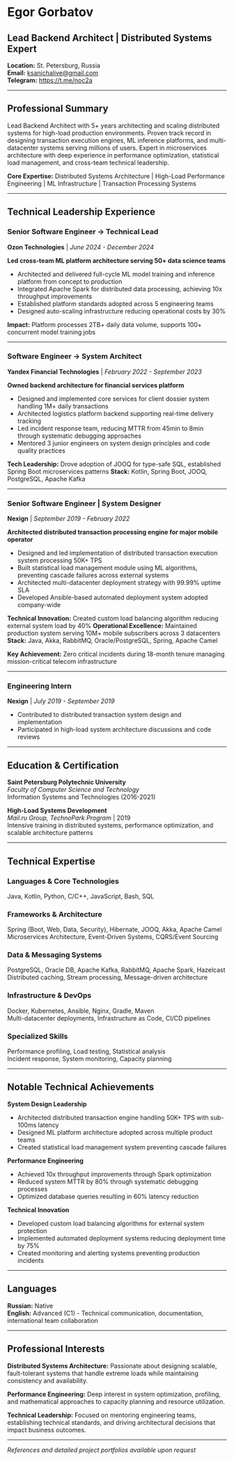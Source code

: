 # Egor Gorbatov
## Lead Backend Architect | Distributed Systems Expert

**Location:** St. Petersburg, Russia  
**Email:** ksanichalive@gmail.com  
**Telegram:** https://t.me/noc2a

---

## Professional Summary

Lead Backend Architect with 5+ years architecting and scaling distributed systems for high-load production environments. Proven track record in designing transaction execution engines, ML inference platforms, and multi-datacenter systems serving millions of users. Expert in microservices architecture with deep experience in performance optimization, statistical load management, and cross-team technical leadership.

**Core Expertise:** Distributed Systems Architecture | High-Load Performance Engineering | ML Infrastructure | Transaction Processing Systems

---

## Technical Leadership Experience

### Senior Software Engineer → Technical Lead
**Ozon Technologies** | *June 2024 - December 2024*

**Led cross-team ML platform architecture serving 50+ data science teams**
- Architected and delivered full-cycle ML model training and inference platform from concept to production
- Integrated Apache Spark for distributed data processing, achieving 10x throughput improvements
- Established platform standards adopted across 5 engineering teams
- Designed auto-scaling infrastructure reducing operational costs by 30%

**Impact:** Platform processes 2TB+ daily data volume, supports 100+ concurrent model training jobs

---

### Software Engineer → System Architect
**Yandex Financial Technologies** | *February 2022 - September 2023*

**Owned backend architecture for financial services platform**
- Designed and implemented core services for client dossier system handling 1M+ daily transactions
- Architected logistics platform backend supporting real-time delivery tracking
- Led incident response team, reducing MTTR from 45min to 8min through systematic debugging approaches
- Mentored 3 junior engineers on system design principles and code quality practices

**Tech Leadership:** Drove adoption of JOOQ for type-safe SQL, established Spring Boot microservices patterns
**Stack:** Kotlin, Spring Boot, JOOQ, PostgreSQL, Apache Kafka

---

### Senior Software Engineer | System Designer
**Nexign** | *September 2019 - February 2022*

**Architected distributed transaction processing engine for major mobile operator**
- Designed and led implementation of distributed transaction execution system processing 50K+ TPS
- Built statistical load management module using ML algorithms, preventing cascade failures across external systems
- Architected multi-datacenter deployment strategy with 99.99% uptime SLA
- Developed Ansible-based automated deployment system adopted company-wide

**Technical Innovation:** Created custom load balancing algorithm reducing external system load by 40%
**Operational Excellence:** Maintained production system serving 10M+ mobile subscribers across 3 datacenters
**Stack:** Java, Akka, RabbitMQ, Oracle/PostgreSQL, Spring, Apache Camel

**Key Achievement:** Zero critical incidents during 18-month tenure managing mission-critical telecom infrastructure

---

### Engineering Intern
**Nexign** | *July 2019 - September 2019*

- Contributed to distributed transaction system design and implementation
- Participated in high-load system architecture discussions and code reviews

---

## Education & Certification

**Saint Petersburg Polytechnic University**  
*Faculty of Computer Science and Technology*  
Information Systems and Technologies (2016-2021)

**High-Load Systems Development**  
*Mail.ru Group, TechnoPark Program* | 2019  
Intensive training in distributed systems, performance optimization, and scalable architecture patterns

---

## Technical Expertise

### **Languages & Core Technologies**
Java, Kotlin, Python, C/C++, JavaScript, Bash, SQL

### **Frameworks & Architecture**
Spring (Boot, Web, Data, Security), Hibernate, JOOQ, Akka, Apache Camel  
Microservices Architecture, Event-Driven Systems, CQRS/Event Sourcing

### **Data & Messaging Systems**
PostgreSQL, Oracle DB, Apache Kafka, RabbitMQ, Apache Spark, Hazelcast  
Distributed caching, Stream processing, Message-driven architecture

### **Infrastructure & DevOps**
Docker, Kubernetes, Ansible, Nginx, Gradle, Maven  
Multi-datacenter deployments, Infrastructure as Code, CI/CD pipelines

### **Specialized Skills**
Performance profiling, Load testing, Statistical analysis  
Incident response, System monitoring, Capacity planning

---

## Notable Technical Achievements

**System Design Leadership**
- Architected distributed transaction engine handling 50K+ TPS with sub-100ms latency
- Designed ML platform architecture adopted across multiple product teams
- Created statistical load management system preventing cascade failures

**Performance Engineering**
- Achieved 10x throughput improvements through Spark optimization
- Reduced system MTTR by 80% through systematic debugging processes
- Optimized database queries resulting in 60% latency reduction

**Technical Innovation**
- Developed custom load balancing algorithms for external system protection
- Implemented automated deployment systems reducing deployment time by 75%
- Created monitoring and alerting systems preventing production incidents

---

## Languages

**Russian:** Native  
**English:** Advanced (C1) - Technical communication, documentation, international team collaboration

---

## Professional Interests

**Distributed Systems Architecture:** Passionate about designing scalable, fault-tolerant systems that handle extreme loads while maintaining consistency and availability.

**Performance Engineering:** Deep interest in system optimization, profiling, and mathematical approaches to capacity planning and resource utilization.

**Technical Leadership:** Focused on mentoring engineering teams, establishing technical standards, and driving architectural decisions that impact business outcomes.

---

*References and detailed project portfolios available upon request*
